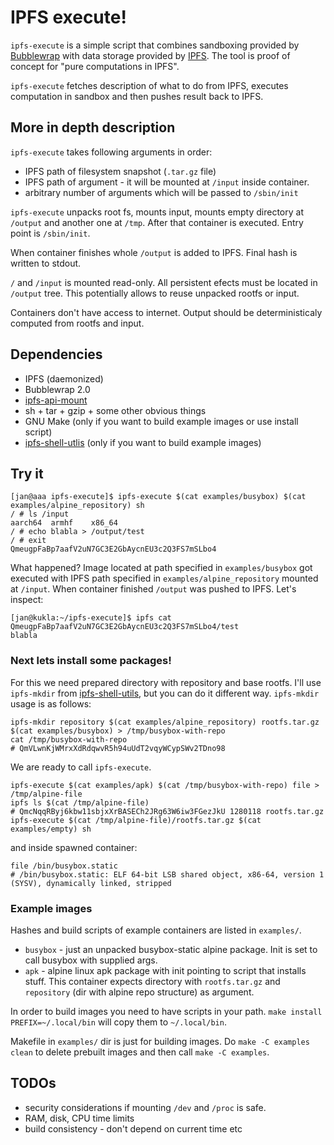 IPFS execute!
=============

`ipfs-execute` is a simple script that combines sandboxing provided
by [Bubblewrap](https://github.com/projectatomic/bubblewrap) with data
storage provided by [IPFS](https://ipfs.io/). The tool is proof of
concept for "pure computations in IPFS".

`ipfs-execute` fetches description of what to do from IPFS, executes
computation in sandbox and then pushes result back to IPFS.

More in depth description
-------------------------

`ipfs-execute` takes following arguments in order:
 * IPFS path of filesystem snapshot (`.tar.gz` file)
 * IPFS path of argument - it will be mounted at `/input` inside container.
 * arbitrary number of arguments which will be passed to `/sbin/init`

`ipfs-execute` unpacks root fs, mounts input, mounts empty directory
at `/output` and another one at `/tmp`. After that container is executed.
Entry point is `/sbin/init`.

When container finishes whole `/output` is added to IPFS. Final hash is
written to stdout.

`/` and `/input` is mounted read-only. All persistent efects must be
located in `/output` tree. This potentially allows to reuse unpacked
rootfs or input.

Containers don't have access to internet. Output should be
deterministicaly computed from rootfs and input.

Dependencies
------------

* IPFS (daemonized)
* Bubblewrap 2.0
* [ipfs-api-mount](https://github.com/SupraSummus/ipfs-api-mount)
* sh + tar + gzip + some other obvious things
* GNU Make (only if you want to build example images or use install script)
* [ipfs-shell-utlis](https://github.com/SupraSummus/ipfs-shell-utils) (only if you want to build example images)

Try it
------

    [jan@aaa ipfs-execute]$ ipfs-execute $(cat examples/busybox) $(cat examples/alpine_repository) sh
    / # ls /input
    aarch64  armhf    x86_64
    / # echo blabla > /output/test
    / # exit
    QmeugpFaBp7aafV2uN7GC3E2GbAycnEU3c2Q3FS7mSLbo4

What happened? Image located at path specified in `examples/busybox` got
executed with IPFS path specified in `examples/alpine_repository`
mounted at `/input`. When container finished `/output` was pushed to
IPFS. Let's inspect:

    [jan@kukla:~/ipfs-execute]$ ipfs cat QmeugpFaBp7aafV2uN7GC3E2GbAycnEU3c2Q3FS7mSLbo4/test
    blabla

### Next lets install some packages!

For this we need prepared directory with repository and base rootfs.
I'll use `ipfs-mkdir` from [ipfs-shell-utils](https://github.com/SupraSummus/ipfs-shell-utils),
but you can do it different way. `ipfs-mkdir` usage is as follows:

    ipfs-mkdir repository $(cat examples/alpine_repository) rootfs.tar.gz $(cat examples/busybox) > /tmp/busybox-with-repo
    cat /tmp/busybox-with-repo
    # QmVLwnKjWMrxXdRdqwvR5h94uUdT2vqyWCypSWv2TDno98

We are ready to call `ipfs-execute`.

    ipfs-execute $(cat examples/apk) $(cat /tmp/busybox-with-repo) file > /tmp/alpine-file
    ipfs ls $(cat /tmp/alpine-file)
    # QmcNqqRByj6kbw11sbjxXrBASECh2JRg63W6iw3FGezJkU 1280118 rootfs.tar.gz
    ipfs-execute $(cat /tmp/alpine-file)/rootfs.tar.gz $(cat examples/empty) sh

and inside spawned container:

    file /bin/busybox.static
    # /bin/busybox.static: ELF 64-bit LSB shared object, x86-64, version 1 (SYSV), dynamically linked, stripped

### Example images

Hashes and build scripts of example containers are listed in `examples/`.
 * `busybox` - just an unpacked busybox-static alpine package. Init is
   set to call busybox with supplied args.
 * `apk` - alpine linux apk package with init pointing to script that
   installs stuff. This container expects directory with `rootfs.tar.gz`
   and `repository` (dir with alpine repo structure) as argument.

In order to build images you need to have scripts in your path.
`make install PREFIX=~/.local/bin` will copy them to `~/.local/bin`.

Makefile in `examples/` dir is just for building images. Do `make -C examples clean`
to delete prebuilt images and then call `make -C examples`.

TODOs
-----

 * security considerations if mounting `/dev` and `/proc` is safe.
 * RAM, disk, CPU time limits
 * build consistency - don't depend on current time etc
